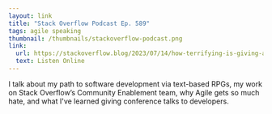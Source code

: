 ```yaml
---
layout: link
title: "Stack Overflow Podcast Ep. 589"
tags: agile speaking
thumbnail: /thumbnails/stackoverflow-podcast.png
link:
  url: https://stackoverflow.blog/2023/07/14/how-terrifying-is-giving-a-conference-talk-ep-589/
  text: Listen Online
---
```


I talk about my path to software development via text-based RPGs, my work on Stack Overflow’s Community Enablement team, why Agile gets so much hate, and what I've learned giving conference talks to developers.

